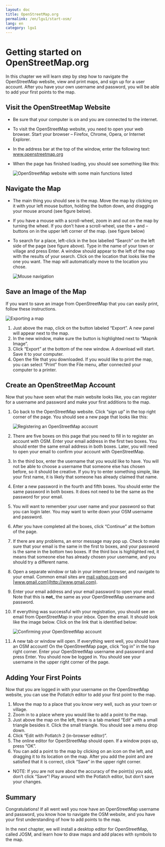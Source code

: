 ```yaml
---
layout: doc
title: OpenStreetMap.org
permalink: /en/lgu1/start-osm/
lang: en
category: lgu1
---
```


Getting started on OpenStreetMap.org
====================================

In this chapter we will learn step by step how to navigate the
OpenStreetMap website, view and print maps, and sign up for a user
account. After you have your own username and password, you will be able
to add your first points to the map.

Visit the OpenStreetMap Website
-------------------------------

-   Be sure that your computer is on and you are connected to the
    internet.
-   To visit the OpenStreetMap website, you need to open your web
    browser. Start your browser – Firefox, Chrome, Opera, or Internet
    Explorer.
-   In the address bar at the top of the window, enter the following
    text: www.openstreetmap.org
-   When the page has finished loading, you should see something like
    this:

    ![OpenStreetMap website with some main functions listed][]

Navigate the Map
----------------

-   The main thing you should see is the map. Move the map by clicking
    on it with your left mouse button, holding the button down, and
    dragging your mouse around (see figure below).
-   If you have a mouse with a scroll-wheel, zoom in and out on the map
    by turning the wheel. If you don’t have a scroll-wheel, use the +
    and – buttons on in the upper left corner of the map. (see figure
    below)
-   To search for a place, left-click in the box labelled “Search” on
    the left side of the page (see figure above). Type in the name of
    your town or village and press Enter. A window should appear to the
    left of the map with the results of your search. Click on the
    location that looks like the one you want. The map will
    automatically move to the location you chose.

    ![Mouse navigation][]

Save an Image of the Map
------------------------

If you want to save an image from OpenStreetMap that you can easily
print, follow these instructions.

![Exporting a map][]

1.  Just above the map, click on the button labeled “Export”. A new
    panel will appear next to the map.
2.  In the new window, make sure the button is highlighted next to
    “Mapnik Image”.
3.  Click “Export” at the bottom of the new window. A download will
    start. Save it to your computer.
4.  Open the file that you downloaded. If you would like to print the
    map, you can select “Print” from the File menu, after connected your
    computer to a printer.

Create an OpenStreetMap Account
-------------------------------

Now that you have seen what the main website looks like, you can
register for a username and password and make your first additions
to the map.

1.  Go back to the OpenStreetMap website. Click “sign up” in the top
    right corner of the page.
    You should see a new page that looks like this:

    ![Registering an OpenStreetMap account][]
2.  There are five boxes on this page that you need to fill in to
    register an account with OSM. Enter your email address in the first
	two boxes. You should enter the same email address in both boxes.
	Later, you will need to open your email to confirm your account
	with OpenStreetMap.
3.  In the third box, enter the username that you would like to have.
    You will not be able to choose a username that someone else has
    chosen before, so it should be creative. If you try to enter
    something simple, like your first name, it is likely that someone
    has already claimed that name.
4.  Enter a new password in the fourth and fifth boxes. You should enter
    the same password in both boxes. It does not need to be the same as
    the password for your email.
5.  You will want to remember your user name and your password so that
    you can login later. You may want to write down your OSM username
    and password.
6.  After you have completed all the boxes, click “Continue” at the
    bottom of the page.
7.  If there are any problems, an error message may pop up. Check to
    make sure that your email is the same in the first to boxes, and
    your password is the same in the bottom two boxes. If the third box
    is highlighted red, it means that someone else has already chosen
    your username, and you should try a different name.
8.  Open a separate window or tab in your internet browser, and navigate
    to your email.  Common email sites are [mail.yahoo.com](http://mail.yahoo.com)
    and [www.gmail.com](http://www.gmail.com).
9.  Enter your email address and your email password to open your email.
    Note that this is __not___ the same as your OpenStreetMap username and
    password.
10. If everything was successful with your registration, you should see
    an email from OpenStreetMap in your inbox. Open the email. It should
    look like the image below. Click on the link that is identified
    below:

    ![Confirming your OpenStreetMap account][]
11. A new tab or window will open. If everything went well, you should
    have an OSM account!
    On the OpenStreetMap page, click “log in” in the top right corner.
    Enter your OpenStreetMap username and password and press Enter. You
    should now be logged in. You should see your username in the upper
    right corner of the page.

Adding Your First Points
------------------------

Now that you are logged in with your username on the OpenStreetMap
website, you can use the Potlatch editor to add your first point to
the map.

1.  Move the map to a place that you know very well, such as your town
    or village.
2.  Zoom in to a place where you would like to add a point to the map.
3.  Just above the map on the left, there is a tab marked “Edit” with a small
    triangle besides it. Click the small triangle. You should see a menu
    drop down.
4.  Click “Edit with Potlatch 2 (in-browser editor)”.
5.  The online editor for OpenStreetMap should open. If a window pops
    up, press “OK”.
6.  You can add a point to the map by clicking on an icon on the left,
    and dragging it to its location on the map. After you add the point
    and are satisfied that it is correct, click “Save” in the upper
    right corner.
-   NOTE: If you are not sure about the accuracy of the point(s) you
    add, don’t click “Save”! Play around with the Potlatch editor, but
    don’t save your changes.

Summary
-------

Congratulations! If all went well you now have an OpenStreetMap username
and password, you know how to navigate the OSM website, and you have
your first understanding of how to add points to the map.

In the next chapter, we will install a desktop editor for OpenStreetMap,
called JOSM, and learn how to draw maps and add places with symbols to 
the map.

[OpenStreetMap website with some main functions listed]: {{site.baseurl}}/images/start_osm_website_en.png
[Mouse navigation]: {{site.baseurl}}/images/start_mouse_en.png
[Exporting a map]: {{site.baseurl}}/images/start_export_en.png
[Registering an OpenStreetMap account]: {{site.baseurl}}/images/start_register_en.png
[Confirming your OpenStreetMap account]: {{site.baseurl}}/images/start_confirm_en.png
